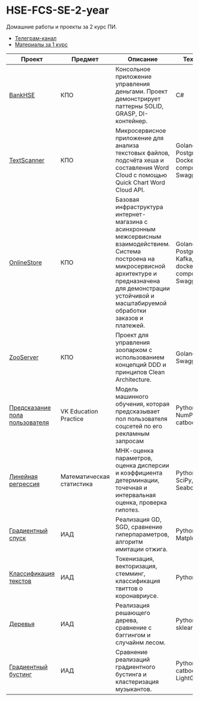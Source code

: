 # HSE-FCS-SE-2-year

Домашние работы и проекты за 2 курс ПИ.

- [Телеграм-канал](https://t.me/overmindv)
- [Материалы за 1 курс](https://github.com/vasyukov1/HSE-FCS-SE-1-year)


Проект | Предмет | Описание  | Технологии
-------|-------|-------|-------
[BankHSE](https://github.com/vasyukov1/HSE-FCS-SE-2-year/tree/main/Software_Design/BHW/BHW_1) | КПО | Консольное приложение управления деньгами. Проект демонстрирует паттерны SOLID, GRASP, DI-контейнер. | C# 
[TextScanner](https://github.com/vasyukov1/HSE-FCS-SE-2-year/tree/main/Software_Design/BHW/BHW_2) | КПО | Микросервисное приложение для анализа текстовых файлов, подсчёта хеша и составления Word Cloud с помощью Quick Chart Word Cloud API. | Golang, PostgreSQL, Docker, docker-compose, Swagger
[OnlineStore](https://github.com/vasyukov1/HSE-FCS-SE-2-year/tree/main/Software_Design/BHW/BHW_3/OnlineStore) | КПО | Базовая инфраструктура интернет-магазина с асинхронным межсервисным взаимодействием. Система построена на микросервисной архитектуре и предназначена для демонстрации устойчивой и масштабируемой обработки заказов и платежей. | Golang, PostgreSQL, Kafka, Docker, docker-compose, Swagger
[ZooServer](https://github.com/vasyukov1/HSE-FCS-SE-2-year/tree/main/Software_Design/Homeworks/hw_02) | КПО | Проект для управления зоопарком с использованием концепций DDD и принципов Clean Architecture. | Golang, Gin, Swagger, Testify
[Предсказание пола пользователя](https://github.com/vasyukov1/HSE-FCS-SE-2-year/tree/main/VK_Education_Practice) | VK Education Practice | Модель машинного обучения, которая предсказывает пол пользователя соцсетей по его рекламным запросам | Python, Pandas, NumPy, sklearn, catboost
[Линейная регрессия](https://github.com/vasyukov1/HSE-FCS-SE-2-year/blob/main/MS/ms_ihw_4.ipynb) | Математическая статистика | МНК-оценка параметров, оценка дисперсии и коэффициента детерминации, точечная и интервальная оценка, проверка гипотез. | Python, NumPy, SciPy, Matplotlib, Seaborn
[Градиентный спуск](https://github.com/vasyukov1/HSE-FCS-SE-2-year/blob/main/IAD/homeworks/hw05-gd/hw05-gd.ipynb) | ИАД | Реализация GD, SGD, сравнение гиперпараметров, алгоритм имитации отжига. | Python, NumPy, Matplotlib
[Классификация текстов](https://github.com/vasyukov1/HSE-FCS-SE-2-year/blob/main/IAD/homeworks/hw06-texts/hw06-texts.ipynb) | ИАД | Токенизация, векторизация, стемминг, классификация твиттов о коронавриусе. | Python, nltk
[Деревья](https://github.com/vasyukov1/HSE-FCS-SE-2-year/blob/main/IAD/homeworks/hw07-trees/hw07-trees.ipynb) | ИАД | Реализация решающего дерева, сравнение с бэггингом и случайнм лесом. | Python, sklearn.ensemble
[Градиентный бустинг](https://github.com/vasyukov1/HSE-FCS-SE-2-year/blob/main/IAD/homeworks/hw08-boosting-clustering/hw08_boosting_clustering.ipynb) | ИАД | Сравнение реализаций градиентного бустинга и кластеризация музыкантов. | Python, XGBoost, catboost, LightGBM
